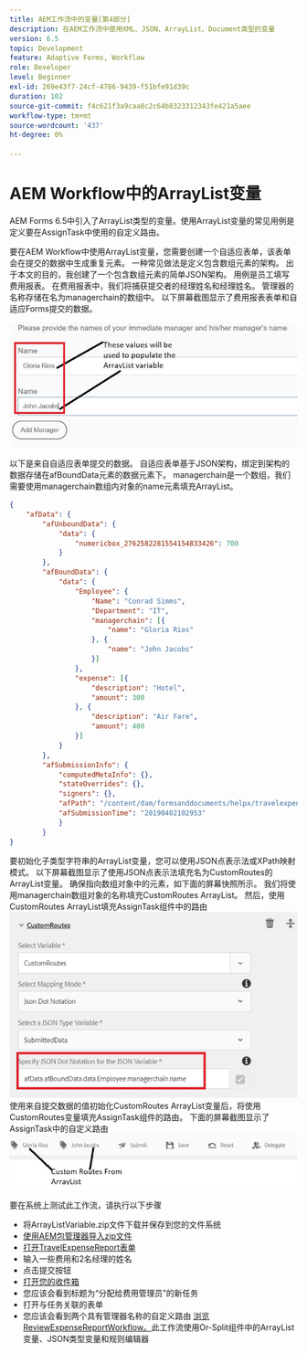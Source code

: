 ```yaml
---
title: AEM工作流中的变量[第4部分]
description: 在AEM工作流中使用XML、JSON、ArrayList、Document类型的变量
version: 6.5
topic: Development
feature: Adaptive Forms, Workflow
role: Developer
level: Beginner
exl-id: 269e43f7-24cf-4786-9439-f51bfe91d39c
duration: 102
source-git-commit: f4c621f3a9caa8c2c64b8323312343fe421a5aee
workflow-type: tm+mt
source-wordcount: '437'
ht-degree: 0%

---
```


# AEM Workflow中的ArrayList变量

AEM Forms 6.5中引入了ArrayList类型的变量。使用ArrayList变量的常见用例是定义要在AssignTask中使用的自定义路由。

要在AEM Workflow中使用ArrayList变量，您需要创建一个自适应表单，该表单会在提交的数据中生成重复元素。 一种常见做法是定义包含数组元素的架构。 出于本文的目的，我创建了一个包含数组元素的简单JSON架构。 用例是员工填写费用报表。 在费用报表中，我们将捕获提交者的经理姓名和经理姓名。 管理器的名称存储在名为managerchain的数组中。 以下屏幕截图显示了费用报表表单和自适应Forms提交的数据。

![费用报表](assets/expensereport.jpg)

以下是来自自适应表单提交的数据。 自适应表单基于JSON架构，绑定到架构的数据存储在afBoundData元素的数据元素下。 managerchain是一个数组，我们需要使用managerchain数组内对象的name元素填充ArrayList。

```json
{
    "afData": {
        "afUnboundData": {
            "data": {
                "numericbox_2762582281554154833426": 700
            }
        },
        "afBoundData": {
            "data": {
                "Employee": {
                    "Name": "Conrad Simms",
                    "Department": "IT",
                    "managerchain": [{
                        "name": "Gloria Rios"
                    }, {
                        "name": "John Jacobs"
                    }]
                },
                "expense": [{
                    "description": "Hotel",
                    "amount": 300
                }, {
                    "description": "Air Fare",
                    "amount": 400
                }]
            }
        },
        "afSubmissionInfo": {
            "computedMetaInfo": {},
            "stateOverrides": {},
            "signers": {},
            "afPath": "/content/dam/formsanddocuments/helpx/travelexpensereport",
            "afSubmissionTime": "20190402102953"
            }
        }
}
```

要初始化子类型字符串的ArrayList变量，您可以使用JSON点表示法或XPath映射模式。 以下屏幕截图显示了使用JSON点表示法填充名为CustomRoutes的ArrayList变量。 确保指向数组对象中的元素，如下面的屏幕快照所示。 我们将使用managerchain数组对象的名称填充CustomRoutes ArrayList。
然后，使用CustomRoutes ArrayList填充AssignTask组件中的路由
![自定义路由](assets/arraylist.jpg)
使用来自提交数据的值初始化CustomRoutes ArrayList变量后，将使用CustomRoutes变量填充AssignTask组件的路由。 下面的屏幕截图显示了AssignTask中的自定义路由
![asingtask](assets/customactions.jpg)

要在系统上测试此工作流，请执行以下步骤

* 将ArrayListVariable.zip文件下载并保存到您的文件系统
* [使用AEM包管理器导入zip文件](assets/arraylistvariable.zip)
* [打开TravelExpenseReport表单](http://localhost:4502/content/dam/formsanddocuments/helpx/travelexpensereport/jcr:content?wcmmode=disabled)
* 输入一些费用和2名经理的姓名
* 点击提交按钮
* [打开您的收件箱](http://localhost:4502/aem/inbox)
* 您应该会看到标题为“分配给费用管理员”的新任务
* 打开与任务关联的表单
* 您应该会看到两个具有管理器名称的自定义路由
  [浏览ReviewExpenseReportWorkflow。](http://localhost:4502/editor.html/conf/global/settings/workflow/models/ReviewExpenseReport.html)此工作流使用Or-Split组件中的ArrayList变量、JSON类型变量和规则编辑器
